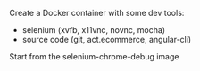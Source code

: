 Create a Docker container with some dev tools:
* selenium (xvfb, x11vnc, novnc, mocha)
* source code (git, act.ecommerce, angular-cli)

Start from the selenium-chrome-debug image